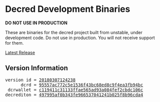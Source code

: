 
# Decred Development Binaries

**DO NOT USE IN PRODUCTION**

These are binaries for the decred project built from unstable, under development
code. Do not use in production. You will not receive support for them.

[Latest Release](https://github.com/decred/decred-weekly-builds/releases/latest)

## Version Information

<pre>
version id = <a href="https://github.com/matheusd/decred-weekly-builds/releases/tag/v20180307124238">20180307124238</a>
      dcrd = <a href="https://github.com/decred/dcrd/commits/95557ac772c5e1536f43bc68ed8c9f4ea3fb94bc">95557ac772c5e1536f43bc68ed8c9f4ea3fb94bc</a>
 dcrwallet = <a href="https://github.com/decred/dcrwallet/commits/c119411c31133ffae565ad93a084fef2cbdc106c">c119411c31133ffae565ad93a084fef2cbdc106c</a>
decrediton = <a href="https://github.com/decred/decrediton/commits/497995af0b343fe966537041241b025f8b96cda4">497995af0b343fe966537041241b025f8b96cda4</a>
</pre>

